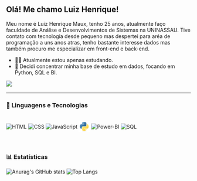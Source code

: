 ## Olá! Me chamo Luiz Henrique!



Meu nome é Luiz Henrique Maux, tenho 25 anos, atualmente faço faculdade de Análise e Desenvolvimentos de Sistemas na UNINASSAU. Tive contato com tecnologia desde pequeno mas despertei para aréa de programação a uns anos atras, tenho bastante interesse dados mas também procuro me especializar em front-end e back-end.

- 👨‍💻 Atualmente estou apenas estudando.
- 🌱 Decidi concentrar minha base de estudo em dados, focando em Python, SQL e BI.


<div>
  <a href="https://www.linkedin.com/in/luizhmaux1/" target="_blank"><img src="https://img.shields.io/badge/-LinkedIn-%230077B5?style=for-the-badge&logo=linkedin&logoColor=white" target="_blank">
</a>
  
</div>


---




### 🤖 Linguagens e Tecnologias



<div style="display: inline_block"><br>
  <img align="center" alt="HTML" height="30" width="30"
    src="https://cdn.jsdelivr.net/gh/devicons/devicon@latest/icons/html5/html5-original.svg">
   <img align="center" alt="CSS" height="30" width="30"
    src="https://cdn.jsdelivr.net/gh/devicons/devicon@latest/icons/css3/css3-original.svg">
  <img align="center" alt="JavaScript" height="30" width="30"
    src="https://cdn.jsdelivr.net/gh/devicons/devicon@latest/icons/javascript/javascript-original.svg">
  <img align="center" alt="Python" height="30" width="30"
    src="https://raw.githubusercontent.com/devicons/devicon/master/icons/python/python-original.svg">
  <img align="center" alt="Power-BI" height="30" width="25" 
src="https://github.com/microsoft/PowerBI-Icons/blob/main/PNG/Power-BI.png">
  <img align="center" alt="SQL" height="30" width="40"
src="https://cdn.jsdelivr.net/gh/devicons/devicon@latest/icons/azuresqldatabase/azuresqldatabase-original.svg">
</div>

<br/>
<br/>

### 📊 Estatísticas


![Anurag's GitHub stats](https://github-readme-stats.vercel.app/api?username=luizhmaux&show_icons=true&theme=tokyonight&include_all_commits=true&locale=pt-br)
![Top Langs](https://github-readme-stats.vercel.app/api/top-langs/?username=luizhmaux&layout=compact&theme=tokyonight&custom_title=Tecnologias&langs_count=9)
